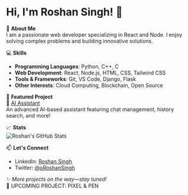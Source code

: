 # Hi, I'm Roshan Singh! 👋

🌟 **About Me**  
I am a passionate web developer specializing in React and Node. I enjoy solving complex problems and building innovative solutions.

💻 **Skills**  
- **Programming Languages**: Python, C++, C  
- **Web Development**: React, Node.js, HTML, CSS, Tailwind CSS
- **Tools & Frameworks**: Git, VS Code, Django, Flask  
- **Other Interests**: Cloud Computing, Blockchain, Open Source

🚀 **Featured Project**  
🔗 [AI Assistant](https://github.com/Roshan-Singh001/AI-Assistant)  
An advanced AI-based assistant featuring chat management, history search, and more!  

📈 **Stats**  
![Roshan's GitHub Stats](https://github-readme-stats.vercel.app/api?username=Roshan-Singh001&show_icons=true&theme=radical)

📫 **Let's Connect**  
- LinkedIn: [Roshan Singh](https://www.linkedin.com/in/roshan-singh-b430132b1?utm_source=share&utm_campaign=share_via&utm_content=profile&utm_medium=android_app)  
- Twitter: [@oRoshanSingh](https://x.com/oRoshanSingh?t=Xh23FFa0Fm-i0CtHDOh_bw&s=09)  

✨ *More projects on the way—stay tuned!*  
🚀 UPCOMING PROJECT: PIXEL & PEN


<!---
Roshan-Singh001/Roshan-Singh001 is a ✨ special ✨ repository because its `README.md` (this file) appears on your GitHub profile.
You can click the Preview link to take a look at your changes.
--->
